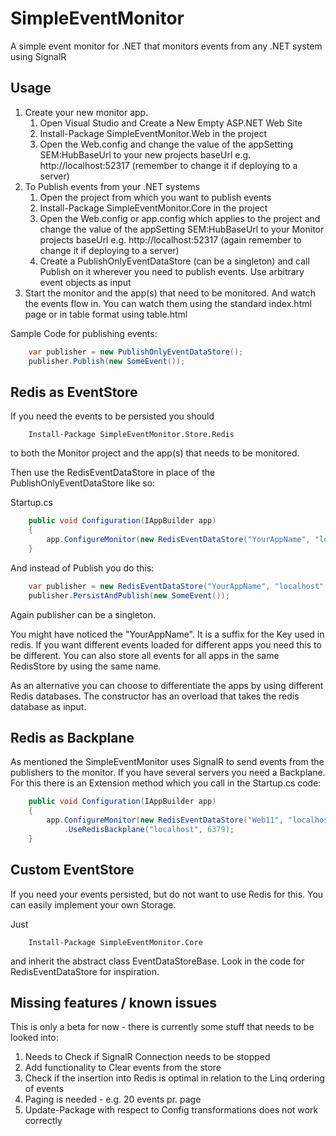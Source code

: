 # SimpleEventMonitor

A simple event monitor for .NET that monitors events from any .NET system using SignalR

## Usage

1. Create your new monitor app. 
    1. Open Visual Studio and Create a New Empty ASP.NET Web Site
    1. Install-Package SimpleEventMonitor.Web in the project
    1. Open the Web.config and change the value of the appSetting SEM:HubBaseUrl to your new projects baseUrl e.g. http://localhost:52317 (remember to change it if deploying to a server)
1. To Publish events from your .NET systems
	1. Open the project from which you want to publish events
	1. Install-Package SimpleEventMonitor.Core in the project
	1. Open the Web.config or app.config which applies to the project and change the value of the appSetting SEM:HubBaseUrl to your Monitor projects baseUrl e.g. http://localhost:52317 (again remember to change it if deploying to a server)
	1. Create a PublishOnlyEventDataStore (can be a singleton) and call Publish on it wherever you need to publish events. Use arbitrary event objects as input
1. Start the monitor and the app(s) that need to be monitored. And watch the events flow in. You can watch them using the standard index.html page or in table format using table.html	

Sample Code for publishing events:

``` csharp 
    var publisher = new PublishOnlyEventDataStore();
    publisher.Publish(new SomeEvent());
```

## Redis as EventStore

If you need the events to be persisted you should 

```
    Install-Package SimpleEventMonitor.Store.Redis
```

to both the Monitor project and the app(s) that needs to be monitored.

Then use the RedisEventDataStore in place of the PublishOnlyEventDataStore like so:

Startup.cs

``` csharp 
    public void Configuration(IAppBuilder app)
    {
        app.ConfigureMonitor(new RedisEventDataStore("YourAppName", "localhost", 6379));
    }
```

And instead of Publish you do this:

``` csharp 
    var publisher = new RedisEventDataStore("YourAppName", "localhost", 6379);
    publisher.PersistAndPublish(new SomeEvent());
```

Again publisher can be a singleton.

You might have noticed the "YourAppName". It is a suffix for the Key used in redis. If you want different events loaded for different apps you need this to be different. You can also store all events for all apps in the same RedisStore by using the same name. 

As an alternative you can choose to differentiate the apps by using different Redis databases. The constructor has an overload that takes the redis database as input.

## Redis as Backplane

As mentioned the SimpleEventMonitor uses SignalR to send events from the publishers to the monitor. If you have several servers you need a Backplane. For this there is an Extension method which you call in the Startup.cs code:

``` csharp 
    public void Configuration(IAppBuilder app)
    {
        app.ConfigureMonitor(new RedisEventDataStore("Web11", "localhost", 6379))
            .UseRedisBackplane("localhost", 6379);
    }
```

## Custom EventStore

If you need your events persisted, but do not want to use Redis for this. You can easily implement your own Storage.

Just
```
    Install-Package SimpleEventMonitor.Core
```
and inherit the abstract class EventDataStoreBase. Look in the code for RedisEventDataStore for inspiration.


## Missing features / known issues

This is only a beta for now - there is  currently some stuff that needs to be looked into:

1. Needs to Check if SignalR Connection needs to be stopped
1. Add functionality to Clear events from the store
1. Check if the insertion into Redis is optimal in relation to the Linq ordering of events
1. Paging is needed - e.g. 20 events pr. page
1. Update-Package with respect to Config transformations does not work correctly








